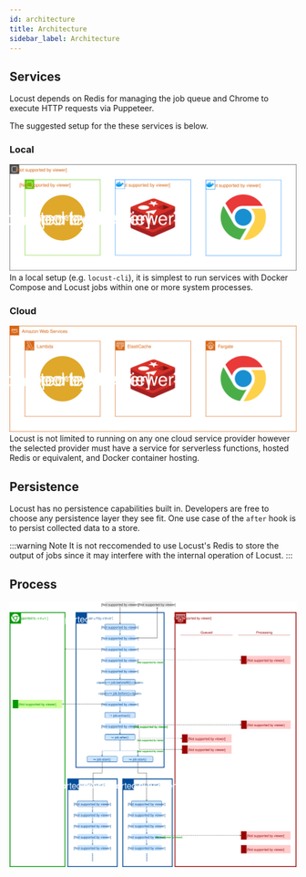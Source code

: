 ```yaml
---
id: architecture
title: Architecture
sidebar_label: Architecture
---
```


## Services

Locust depends on Redis for managing the job queue and Chrome to execute HTTP requests via Puppeteer.

The suggested setup for the these services is below.

### Local
![services-local](assets/services-local.svg)
In a local setup (e.g. `locust-cli`), it is simplest to run services with Docker Compose and Locust jobs within one or more system processes.

### Cloud
![services-aws](assets/services-aws.svg)
Locust is not limited to running on any one cloud service provider however the selected provider must have a service for serverless functions, hosted Redis or equivalent, and Docker container hosting.

## Persistence

Locust has no persistence capabilities built in. Developers are free to choose any persistence layer they see fit. One use case of the `after` hook is to persist collected data to a store.

:::warning Note
It is not reccomended to use Locust's Redis to store the output of jobs since it may interfere with the internal operation of Locust.
:::

## Process
![locust-process](assets/locust-process.svg)